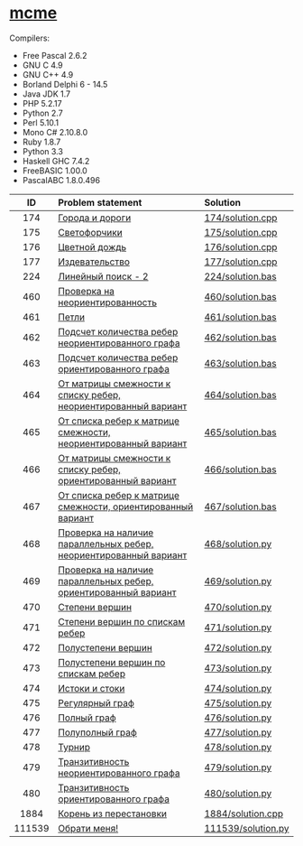 # [mcme](http://informatics.mccme.ru/)

Compilers:

- Free Pascal 2.6.2
- GNU C 4.9
- GNU C++ 4.9
- Borland Delphi 6 - 14.5
- Java JDK 1.7
- PHP 5.2.17
- Python 2.7
- Perl 5.10.1
- Mono C# 2.10.8.0
- Ruby 1.8.7
- Python 3.3
- Haskell GHC 7.4.2
- FreeBASIC 1.00.0
- PascalABC 1.8.0.496


| ID   | Problem statement                                                                                              | Solution                                 |
|:----:|:---------------------------------------------------------------------------------------------------------------|:-----------------------------------------|
| 174  | [Города и дороги                         ](http://informatics.mccme.ru/mod/statements/view3.php?chapterid=174) | [174/solution.cpp](174/solution.cpp)     |
| 175  | [Светофорчики                            ](http://informatics.mccme.ru/mod/statements/view3.php?chapterid=175) | [175/solution.cpp](175/solution.cpp)     |
| 176  | [Цветной дождь                           ](http://informatics.mccme.ru/mod/statements/view3.php?chapterid=176) | [176/solution.cpp](176/solution.cpp)     |
| 177  | [Издевательство                          ](http://informatics.mccme.ru/mod/statements/view3.php?chapterid=177) | [177/solution.cpp](177/solution.cpp)     |
| 224  | [Линейный поиск - 2                      ](http://informatics.mccme.ru/mod/statements/view3.php?chapterid=224) | [224/solution.bas](224/solution.bas)     |
| 460  | [Проверка на неориентированность         ](http://informatics.mccme.ru/mod/statements/view3.php?chapterid=460) | [460/solution.bas](460/solution.bas)     |
| 461  | [Петли                                   ](http://informatics.mccme.ru/mod/statements/view3.php?chapterid=461) | [461/solution.bas](461/solution.bas)     |
| 462  | [Подсчет количества ребер неориентированного графа                ](http://informatics.mccme.ru/mod/statements/view3.php?chapterid=462) | [462/solution.bas](462/solution.bas)     |
| 463  | [Подсчет количества ребер ориентированного графа                  ](http://informatics.mccme.ru/mod/statements/view3.php?chapterid=463) | [463/solution.bas](463/solution.bas)     |
| 464  | [От матрицы смежности к списку ребер, неориентированный вариант   ](http://informatics.mccme.ru/mod/statements/view3.php?chapterid=464) | [464/solution.bas](464/solution.bas)     |
| 465  | [От списка ребер к матрице смежности, неориентированный вариант   ](http://informatics.mccme.ru/mod/statements/view3.php?chapterid=465) | [465/solution.bas](465/solution.bas)     |
| 466  | [От матрицы смежности к списку ребер, ориентированный вариант     ](http://informatics.mccme.ru/mod/statements/view3.php?chapterid=466) | [466/solution.bas](466/solution.bas)     |
| 467  | [От списка ребер к матрице смежности, ориентированный вариант     ](http://informatics.mccme.ru/mod/statements/view3.php?chapterid=467) | [467/solution.bas](467/solution.bas)     |
| 468  | [Проверка на наличие параллельных ребер, неориентированный вариант](http://informatics.mccme.ru/mod/statements/view3.php?chapterid=468) | [468/solution.py](468/solution.py)       |
| 469  | [Проверка на наличие параллельных ребер, ориентированный вариант  ](http://informatics.mccme.ru/mod/statements/view3.php?chapterid=469) | [469/solution.py](469/solution.py)       |
| 470  | [Степени вершин                          ](http://informatics.mccme.ru/mod/statements/view3.php?chapterid=470) | [470/solution.py](470/solution.py)       |
| 471  | [Степени вершин по спискам ребер         ](http://informatics.mccme.ru/mod/statements/view3.php?chapterid=471) | [471/solution.py](471/solution.py)       |
| 472  | [Полустепени вершин                      ](http://informatics.mccme.ru/mod/statements/view3.php?chapterid=472) | [472/solution.py](472/solution.py)       |
| 473  | [Полустепени вершин по спискам ребер     ](http://informatics.mccme.ru/mod/statements/view3.php?chapterid=473) | [473/solution.py](473/solution.py)       |
| 474  | [Истоки и стоки                          ](http://informatics.mccme.ru/mod/statements/view3.php?chapterid=474) | [474/solution.py](474/solution.py)       |
| 475  | [Регулярный граф                         ](http://informatics.mccme.ru/mod/statements/view3.php?chapterid=475) | [475/solution.py](475/solution.py)       |
| 476  | [Полный граф                             ](http://informatics.mccme.ru/mod/statements/view3.php?chapterid=476) | [476/solution.py](476/solution.py)       |
| 477  | [Полуполный граф                         ](http://informatics.mccme.ru/mod/statements/view3.php?chapterid=477) | [477/solution.py](477/solution.py)       |
| 478  | [Турнир                                  ](http://informatics.mccme.ru/mod/statements/view3.php?chapterid=478) | [478/solution.py](478/solution.py)       |
| 479  | [Транзитивность неориентированного графа ](http://informatics.mccme.ru/mod/statements/view3.php?chapterid=479) | [479/solution.py](479/solution.py)       |
| 480  | [Транзитивность ориентированного графа   ](http://informatics.mccme.ru/mod/statements/view3.php?chapterid=480) | [480/solution.py](480/solution.py)       |
| 1884 | [Корень из перестановки                 ](http://informatics.mccme.ru/mod/statements/view3.php?chapterid=1884) | [1884/solution.cpp](1884/solution.cpp)   |
|111539| [Обрати меня!                         ](http://informatics.mccme.ru/mod/statements/view3.php?chapterid=111539) | [111539/solution.py](111539/solution.py) |
